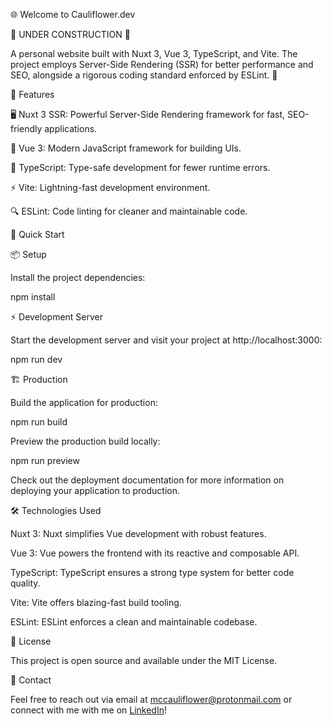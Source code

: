 🌐 Welcome to Cauliflower.dev

🚧 UNDER CONSTRUCTION 🚧

A personal website built with Nuxt 3, Vue 3, TypeScript, and Vite. The project employs Server-Side Rendering (SSR) for better performance and SEO, alongside a rigorous coding standard enforced by ESLint. 🚀

🎉 Features

🖥️ Nuxt 3 SSR: Powerful Server-Side Rendering framework for fast, SEO-friendly applications.

🎨 Vue 3: Modern JavaScript framework for building UIs.

📜 TypeScript: Type-safe development for fewer runtime errors.

⚡ Vite: Lightning-fast development environment.

🔍 ESLint: Code linting for cleaner and maintainable code.

🚀 Quick Start

📦 Setup

Install the project dependencies:

npm install

⚡ Development Server

Start the development server and visit your project at http://localhost:3000:

npm run dev

🏗️ Production

Build the application for production:

npm run build

Preview the production build locally:

npm run preview

Check out the deployment documentation for more information on deploying your application to production.

🛠️ Technologies Used

Nuxt 3: Nuxt simplifies Vue development with robust features.

Vue 3: Vue powers the frontend with its reactive and composable API.

TypeScript: TypeScript ensures a strong type system for better code quality.

Vite: Vite offers blazing-fast build tooling.

ESLint: ESLint enforces a clean and maintainable codebase.

📄 License

This project is open source and available under the MIT License.

💬 Contact

Feel free to reach out via email at mccauliflower@protonmail.com or connect with me with me on [LinkedIn](https://www.linkedin.com/in/mccall-tucker-53ba47132/)!

